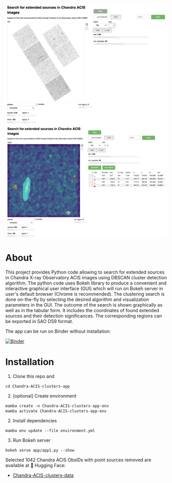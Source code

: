 ![](f1.png)

# About

This project provides Python code allowing to search for extended 
sources in Chandra X-ray Observatory ACIS images using 
DBSCAN cluster detection algorithm. The python code uses Bokeh 
library to produce a convenient and interactive 
graphical user interface (GUI) which will run on 
Bokeh server in user's default browser (Chrome is recommended). 
The clustering search is done on-the-fly by selecting 
the desired algorithm and visualization parameters in the GUI. 
The outcome of the search is shown graphically as well as in the 
tabular form. It includes the coordinates of found 
extended sources and their detection significances. 
The corresponding regions can be exported in SAO DS9 format.

The app can be run on Binder without installation:

[![Binder](https://mybinder.org/badge_logo.svg)](https://mybinder.org/v2/gh/ivv101/ChaSES/main?urlpath=/proxy/5006/app)

# Installation

1. Clone this repo and

```
cd Chandra-ACIS-clusters-app
```

2. [optional] Create environment

```
mamba create -n Chandra-ACIS-clusters-app-env
mamba activate Chandra-ACIS-clusters-app-env
```

2. Install dependencies

```
mamba env update --file environment.yml
```

3. Run Bokeh server

```
bokeh serve app/app1.py --show
```

Selected 1042 Chandra ACIS ObsIDs with point sources removed are available at 🤗 Hugging Face:

* [Chandra-ACIS-clusters-data](https://huggingface.co/datasets/oyk100/Chandra-ACIS-clusters-data)





